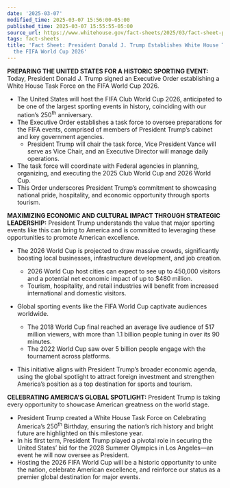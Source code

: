 ```yaml
---
date: '2025-03-07'
modified_time: 2025-03-07 15:56:00-05:00
published_time: 2025-03-07 15:55:55-05:00
source_url: https://www.whitehouse.gov/fact-sheets/2025/03/fact-sheet-president-donald-j-trump-establishes-white-house-task-force-on-the-fifa-world-cup-2026/
tags: fact-sheets
title: 'Fact Sheet: President Donald J. Trump Establishes White House Task Force on
  the FIFA World Cup 2026'
---
```

 
**PREPARING THE UNITED STATES FOR A HISTORIC SPORTING EVENT:** Today,
President Donald J. Trump signed an Executive Order establishing a White
House Task Force on the FIFA World Cup 2026.

-   The United States will host the FIFA Club World Cup 2026,
    anticipated to be one of the largest sporting events in history,
    coinciding with our nation’s 250<sup>th</sup> anniversary.
-   The Executive Order establishes a task force to oversee preparations
    for the FIFA events, comprised of members of President Trump’s
    cabinet and key government agencies.
    -   President Trump will chair the task force, Vice President Vance
        will serve as Vice Chair, and an Executive Director will manage
        daily operations.
-   The task force will coordinate with Federal agencies in planning,
    organizing, and executing the 2025 Club World Cup and 2026 World
    Cup.
-   This Order underscores President Trump’s commitment to showcasing
    national pride, hospitality, and economic opportunity through sports
    tourism.

**MAXIMIZING ECONOMIC AND CULTURAL IMPACT THROUGH STRATEGIC
LEADERSHIP:** President Trump understands the value that major sporting
events like this can bring to America and is committed to leveraging
these opportunities to promote American excellence.

-   The 2026 World Cup is projected to draw massive crowds,
    significantly boosting local businesses, infrastructure development,
    and job creation.
    -   2026 World Cup host cities can expect to see up to 450,000
        visitors and a potential net economic impact of up to $480
        million.

    <!-- -->

    -   Tourism, hospitality, and retail industries will benefit from
        increased international and domestic visitors.
-   Global sporting events like the FIFA World Cup captivate audiences
    worldwide.
    -   The 2018 World Cup final reached an average live audience of 517
        million viewers, with more than 1.1 billion people tuning in
        over its 90 minutes.

    <!-- -->

    -   The 2022 World Cup saw over 5 billion people engage with the
        tournament across platforms.
-   This initiative aligns with President Trump’s broader economic
    agenda, using the global spotlight to attract foreign investment and
    strengthen America’s position as a top destination for sports and
    tourism.

**CELEBRATING AMERICA’S GLOBAL SPOTLIGHT:** President Trump is taking
every opportunity to showcase American greatness on the world stage.

-   President Trump created a White House Task Force on Celebrating
    America’s 250<sup>th</sup> Birthday, ensuring the nation’s rich
    history and bright future are highlighted on this milestone year.
-   In his first term, President Trump played a pivotal role in securing
    the United States’ bid for the 2028 Summer Olympics in Los
    Angeles—an event he will now oversee as President.
-   Hosting the 2026 FIFA World Cup will be a historic opportunity to
    unite the nation, celebrate American excellence, and reinforce our
    status as a premier global destination for major events. 
